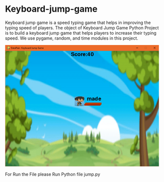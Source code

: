 # Keyboard-jump-game
Keyboard jump game is a speed typing game that helps in improving the typing speed of players. The object of Keyboard Jump Game Python Project is to build a keyboard jump game that helps players to increase their typing speed. We use pygame, random, and time modules in this project.

<img src="https://github.com/Aman123lug/Keyboard-jump-game/blob/master/keyboard-jump-game-in-python2.png">

For Run the File please Run Python file jump.py
